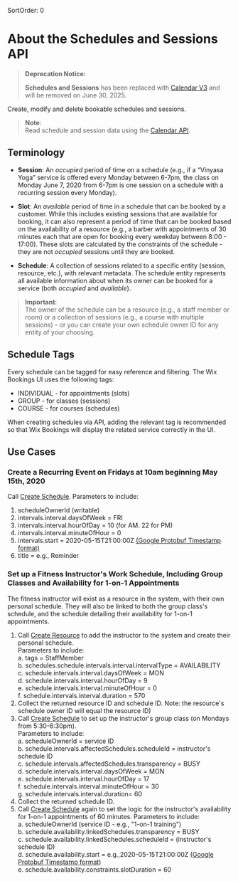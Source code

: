 SortOrder: 0

# About the Schedules and Sessions API

<blockquote class='warning'>

__Deprecation Notice:__

**Schedules and Sessions** has been replaced with
[Calendar V3](https://dev.wix.com/docs/rest/business-management/calendar/introduction)
and will be removed on June 30, 2025.

</blockquote>

Create, modify and delete bookable schedules and sessions.

> **Note**:  
Read schedule and session data using the [Calendar API](https://dev.wix.com/api/rest/wix-bookings/calendar).

## Terminology

* **Session**: An *occupied* period of time on a schedule (e.g., if a “Vinyasa Yoga” service is offered every Monday between 6-7pm, the class on Monday June 7, 2020 from 6-7pm is one session on a schedule with a recurring session every Monday).

* **Slot**: An *available* period of time in a schedule that can be booked by a customer. While this includes existing sessions that are available for booking, it can also represent a period of time that can be booked based on the availability of a resource (e.g., a barber with appointments of 30 minutes each that are open for booking every weekday between 8:00 - 17:00). These slots are calculated by the constraints of the schedule - they are not *occupied* sessions until they are booked.

* **Schedule**: A collection of sessions related to a specific entity (session, resource, etc.), with relevant metadata. The schedule entity represents all available information about when its owner can be booked for a service (both *occupied* and *available*).

> **Important**:  
The owner of the schedule can be a resource (e.g., a staff member or room) or a collection of sessions (e.g., a course with multiple sessions) - or you can create your own schedule owner ID for any entity of your choosing.

## Schedule Tags
Every schedule can be tagged for easy reference and filtering. The Wix Bookings UI uses the following tags:
* INDIVIDUAL - for appointments (slots)
* GROUP - for classes (sessions)
* COURSE - for courses (schedules)

When creating schedules via API, adding the relevant tag is recommended so that Wix Bookings will display the related service correctly in the UI.

## Use Cases

### Create a Recurring Event on Fridays at 10am beginning May 15th, 2020

Call [Create Schedule](https://dev.wix.com/api/rest/wix-bookings/schedules-and-sessions/schedule/create-schedule). Parameters to include:  
1. scheduleOwnerId (writable)  
2. intervals.interval.daysOfWeek = FRI  
3. intervals.interval.hourOfDay = 10 (for AM. 22 for PM)  
4. intervals.interval.minuteOfHour = 0  
5. intervals.start = 2020-05-15T21:00:00Z [(Google Protobuf Timestamp format)](https://developers.google.com/protocol-buffers/docs/reference/csharp/class/google/protobuf/well-known-types/timestamp)  
6. title = e.g., Reminder   

### Set up a Fitness Instructor's Work Schedule, Including Group Classes and Availability for 1-on-1 Appointments
The fitness instructor will exist as a resource in the system, with their own personal schedule. They will also be linked to both the group class's schedule, and the schedule detailing their availability for 1-on-1 appointments. 

1. Call [Create Resource](https://dev.wix.com/api/rest/wix-bookings/resources/create-resource) to add the instructor to the system and create their personal schedule.   
Parameters to include:  
   a. tags = StaffMember  
   b. schedules.schedule.intervals.interval.intervalType = AVAILABILITY  
   c. schedule.intervals.interval.daysOfWeek = MON  
   d. schedule.intervals.interval.hourOfDay = 9  
   e. schedule.intervals.interval.minuteOfHour = 0  
   f. schedule.intervals.interval.duration = 570  
2. Collect the returned resource ID and schedule ID. 
Note: the resource's schedule owner ID will equal the resource ID)  
3. Call [Create Schedule](https://dev.wix.com/api/rest/wix-bookings/schedules-and-sessions/schedule/create-schedule) to set up the instructor's group class (on Mondays from 5:30-6:30pm).  
Parameters to include:  
   a. scheduleOwnerId = service ID  
   b. schedule.intervals.affectedSchedules.scheduleId = instructor's schedule ID  
   c. schedule.intervals.affectedSchedules.transparency = BUSY  
   d. schedule.intervals.interval.daysOfWeek = MON  
   e. schedule.intervals.interval.hourOfDay = 17  
   f. schedule.intervals.interval.minuteOfHour = 30  
   g. schedule.intervals.interval.duration= 60  
4. Collect the returned schedule ID.  
5. Call [Create Schedule](https://dev.wix.com/api/rest/wix-bookings/schedules-and-sessions/schedule/create-schedule) again to set the logic for the instructor's availability for 1-on-1 appointments of 60 minutes. Parameters to include:  
   a. scheduleOwnerId (service ID - e.g., "1-on-1 training")  
   b. schedule.availability.linkedSchedules.transparency = BUSY  
   c. schedule.availability.linkedSchedules.scheduleId = (instructor's schedule ID)   
   d. schedule.availability.start = e.g.,2020-05-15T21:00:00Z [(Google Protobuf Timestamp format)](https://developers.google.com/protocol-buffers/docs/reference/csharp/class/google/protobuf/well-known-types/timestamp)  
   e. schedule.availability.constraints.slotDuration = 60  
